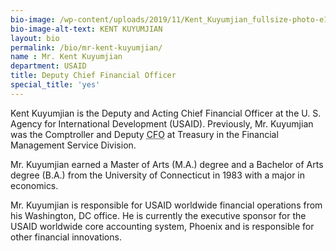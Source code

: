 ```yaml
---
bio-image: /wp-content/uploads/2019/11/Kent_Kuyumjian_fullsize-photo-e1574704154679-289x300.jpg"
bio-image-alt-text: KENT KUYUMJIAN
layout: bio
permalink: /bio/mr-kent-kuyumjian/
name : Mr. Kent Kuyumjian
department: USAID
title: Deputy Chief Financial Officer
special_title: 'yes'
---
```


Kent Kuyumjian is the Deputy and Acting Chief Financial Officer at the U. S. Agency for International Development (USAID). Previously, Mr. Kuyumjian was the Comptroller and Deputy <abbr title="Chief Financial Officer">CFO</abbr> at Treasury in the Financial Management Service Division.

Mr. Kuyumjian earned a Master of Arts (M.A.) degree and a Bachelor of Arts degree (B.A.) from the University of Connecticut in 1983 with a major in economics.

Mr. Kuyumjian is responsible for USAID worldwide financial operations from his Washington, DC office. He is currently the executive sponsor for the USAID worldwide core accounting system, Phoenix and is responsible for other financial innovations.
